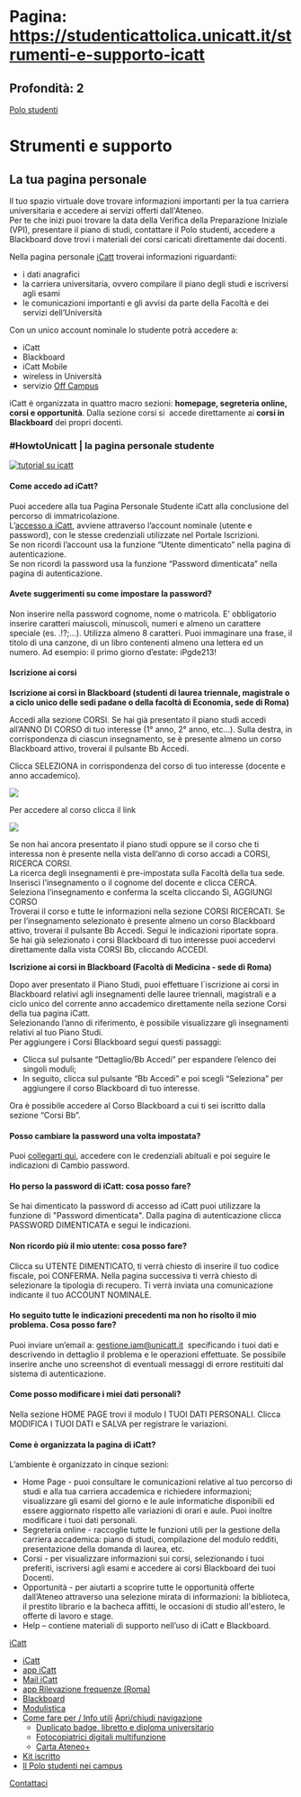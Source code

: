 # Pagina: https://studenticattolica.unicatt.it/strumenti-e-supporto-icatt

## Profondità: 2

[Polo studenti](home-polo-studenti)



# Strumenti e supporto

## La tua pagina personale

Il tuo spazio virtuale dove trovare informazioni importanti per la tua carriera universitaria e accedere ai servizi offerti dall'Ateneo.  
Per te che inizi puoi trovare la data della Verifica della Preparazione Iniziale (VPI), presentare il piano di studi, contattare il Polo studenti, accedere a Blackboard dove trovi i materiali dei corsi caricati direttamente dai docenti.

Nella pagina personale [iCatt](https://icatt.unicatt.it/) troverai informazioni riguardanti:

* i dati anagrafici
* la carriera universitaria, ovvero compilare il piano degli studi e iscriversi agli esami
* le comunicazioni importanti e gli avvisi da parte della Facoltà e dei servizi dell’Università

Con un unico account nominale lo studente potrà accedere a:

* iCatt
* Blackboard
* iCatt Mobile
* wireless in Università
* servizio [Off Campus](https://offcampus.unicatt.it/ "off campus")

iCatt è organizzata in quattro macro sezioni: **homepage, segreteria online, corsi e opportunità**. Dalla sezione corsi si  accede direttamente ai **corsi in Blackboard** dei propri docenti.

### #HowtoUnicatt | la pagina personale studente

[![tutorial su icatt](icatt.jpg)](https://www.youtube.com/watch?v=R1P-X699xdI)

#### Come accedo ad iCatt?

Puoi accedere alla tua Pagina Personale Studente iCatt alla conclusione del percorso di immatricolazione.  
L’[accesso a iCatt](https://icatt.unicatt.it/), avviene attraverso l’account nominale (utente e password), con le stesse credenziali utilizzate nel Portale Iscrizioni.  
Se non ricordi l’account usa la funzione “Utente dimenticato” nella pagina di autenticazione.  
Se non ricordi la password usa la funzione “Password dimenticata” nella pagina di autenticazione.

#### Avete suggerimenti su come impostare la password?

Non inserire nella password cognome, nome o matricola. E’ obbligatorio inserire caratteri maiuscoli, minuscoli, numeri e almeno un carattere speciale (es. .!?;…). Utilizza almeno 8 caratteri. Puoi immaginare una frase, il titolo di una canzone, di un libro contenenti almeno una lettera ed un numero. Ad esempio: il primo giorno d’estate: iPgde213!

#### Iscrizione ai corsi

**Iscrizione ai corsi in Blackboard (studenti di laurea triennale, magistrale o a ciclo unico delle sedi padane o della facoltà di Economia, sede di Roma)**

Accedi alla sezione CORSI. Se hai già presentato il piano studi accedi all’ANNO DI CORSO di tuo interesse (1° anno, 2° anno, etc…). Sulla destra, in corrispondenza di ciascun insegnamento, se è presente almeno un corso Blackboard attivo, troverai il pulsante Bb Accedi.

Clicca SELEZIONA in corrispondenza del corso di tuo interesse (docente e anno accademico).

![](studenti-ilab-03(2).jpg)

Per accedere al corso clicca il link

![](studenti-ilab-05(2).jpg)

Se non hai ancora presentato il piano studi oppure se il corso che ti interessa non è presente nella vista dell’anno di corso accadi a CORSI, RICERCA CORSI.  
La ricerca degli insegnamenti è pre-impostata sulla Facoltà della tua sede. Inserisci l’insegnamento o il cognome del docente e clicca CERCA. Seleziona l’insegnamento e conferma la scelta cliccando Sì, AGGIUNGI CORSO  
Troverai il corso e tutte le informazioni nella sezione CORSI RICERCATI. Se per l’insegnamento selezionato è presente almeno un corso Blackboard attivo, troverai il pulsante Bb Accedi. Segui le indicazioni riportate sopra.  
Se hai già selezionato i corsi Blackboard di tuo interesse puoi accedervi direttamente dalla vista CORSI Bb, cliccando ACCEDI.

**Iscrizione ai corsi in Blackboard (Facoltà di Medicina - sede di Roma)**

Dopo aver presentato il Piano Studi, puoi effettuare l´iscrizione ai corsi in Blackboard relativi agli insegnamenti delle lauree triennali, magistrali e a ciclo unico del corrente anno accademico direttamente nella sezione Corsi della tua pagina iCatt.  
Selezionando l’anno di riferimento, è possibile visualizzare gli insegnamenti relativi al tuo Piano Studi.  
Per aggiungere i Corsi Blackboard segui questi passaggi:

* Clicca sul pulsante “Dettaglio/Bb Accedi” per espandere l’elenco dei singoli moduli;
* In seguito, clicca sul pulsante “Bb Accedi” e poi scegli “Seleziona” per aggiungere il corso Blackboard di tuo interesse.

Ora è possibile accedere al Corso Blackboard a cui ti sei iscritto dalla sezione “Corsi Bb”.

#### Posso cambiare la password una volta impostata?

Puoi [collegarti qui](https://login.unicatt.it/myAccount/myPassword), accedere con le credenziali abituali e poi seguire le indicazioni di Cambio password.

#### Ho perso la password di iCatt: cosa posso fare?

Se hai dimenticato la password di accesso ad iCatt puoi utilizzare la funzione di "Password dimenticata". Dalla pagina di autenticazione clicca PASSWORD DIMENTICATA e segui le indicazioni.

#### Non ricordo più il mio utente: cosa posso fare?

Clicca su UTENTE DIMENTICATO, ti verrà chiesto di inserire il tuo codice fiscale, poi CONFERMA. Nella pagina successiva ti verrà chiesto di selezionare la tipologia di recupero. Ti verrà inviata una comunicazione indicante il tuo ACCOUNT NOMINALE.

#### Ho seguito tutte le indicazioni precedenti ma non ho risolto il mio problema. Cosa posso fare?

Puoi inviare un’email a: [gestione.iam@unicatt.it](mailto:gestione.iam@unicatt.it)  specificando i tuoi dati e descrivendo in dettaglio il problema e le operazioni effettuate. Se possibile inserire anche uno screenshot di eventuali messaggi di errore restituiti dal sistema di autenticazione.

#### Come posso modificare i miei dati personali?

Nella sezione HOME PAGE trovi il modulo I TUOI DATI PERSONALI. Clicca MODIFICA I TUOI DATI e SALVA per registrare le variazioni.

#### Come è organizzata la pagina di iCatt?

L’ambiente è organizzato in cinque sezioni:

* Home Page - puoi consultare le comunicazioni relative al tuo percorso di studi e alla tua carriera accademica e richiedere informazioni; visualizzare gli esami del giorno e le aule informatiche disponibili ed essere aggiornato rispetto alle variazioni di orari e aule. Puoi inoltre modificare i tuoi dati personali.
* Segreteria online - raccoglie tutte le funzioni utili per la gestione della carriera accademica: piano di studi, compilazione del modulo redditi, presentazione della domanda di laurea, etc.
* Corsi - per visualizzare informazioni sui corsi, selezionando i tuoi preferiti, iscriversi agli esami e accedere ai corsi Blackboard dei tuoi Docenti.
* Opportunità - per aiutarti a scoprire tutte le opportunità offerte dall’Ateneo attraverso una selezione mirata di informazioni: la biblioteca, il prestito librario e la bacheca affitti, le occasioni di studio all'estero, le offerte di lavoro e stage.
* Help – contiene materiali di supporto nell’uso di iCatt e Blackboard.

[iCatt](#submenu__wrapper "iCatt")

* [iCatt](strumenti-e-supporto-icatt "iCatt")
* [app iCatt](strumenti-e-supporto-app-icatt "app iCatt")
* [Mail iCatt](strumenti-e-supporto-mail-icatt "Mail iCatt")
* [app Rilevazione frequenze (Roma)](strumenti-e-supporto-app-rilevazione-frequenze-roma "app Rilevazione frequenze (Roma)")
* [Blackboard](https://ilab.unicatt.it/ilab-blackboard-per-gli-studenti#content "Blackboard")
* [Modulistica](strumenti-e-supporto-modulistica "Modulistica")
* [Come fare per / Info utili](strumenti-e-supporto-come-fare-per-info-utili "Come fare per / Info utili")
  [Apri/chiudi navigazione](#asub-d1bee749-eeb7-40af-9be1-63405db52700 "Apri/chiudi navigazione")
  + [Duplicato badge, libretto e diploma universitario](come-fare-per-info-utili-duplicato-badge-libretto-e-doploma-universitario "Duplicato badge, libretto e diploma universitario")
  + [Fotocopiatrici digitali multifunzione](come-fare-per-info-utili-fotocopiatrici-digitali-multifunzione "Fotocopiatrici digitali multifunzione")
  + [Carta Ateneo+](come-fare-per-info-utili-carta-ateneo "Carta Ateneo+")
* [Kit iscritto](strumenti-e-supporto-kit-iscritto "Kit iscritto")
* [Il Polo studenti nei campus](strumenti-e-supporto-il-polo-studenti-nei-campus "Il Polo studenti nei campus")

[Contattaci](home-contatti "Contattaci")